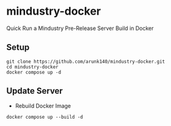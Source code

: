 # mindustry-docker
Quick Run a Mindustry Pre-Release Server Build in Docker

## Setup 

```
git clone https://github.com/arunk140/mindustry-docker.git
cd mindustry-docker
docker compose up -d
```

## Update Server 

- Rebuild Docker Image

```
docker compose up --build -d
```
